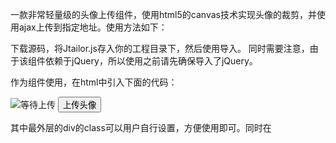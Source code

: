 一款非常轻量级的头像上传组件，使用html5的canvas技术实现头像的裁剪，并使用ajax上传到指定地址。使用方法如下：

下载源码，将Jtailor.js存入你的工程目录下，然后使用<script src="Jtailor.js"></script>导入。
同时需要注意，由于该组件依赖于jQuery，所以使用之前请先确保导入了jQuery。

作为组件使用，在html中引入下面的代码：

<div class='jtailor_avatar_wrapper'>
	<img src='' alt='等待上传' class='jtailor_avatar'/>
	<button class="jtailor_avatar_upload">上传头像</button>
</div>

其中最外层的div的class可以用户自行设置，方便使用即可。同时在<script>中导入一行代码：$('.jtailor_avatar_wrapper').avatar_init();
这样即可快速使用。如果需要定制，avatar_init()方法提供了下述参数：
post_url: 设置图片需要上传的目的地地址，默认为空。
post_name: 设置图片上传post的名称，默认为空。服务端可以通过post_name来获得上传的图片数据。
size_level: 设置组件尺寸的大小，共有big,small,middle三种选项，对应的裁剪后的头像尺寸分别为150px*150px,70px*70px,100px*100px。默认为middle。
success: function(data){};是一个ajax成功后的回调函数，其中data为ajax返回的值。默认为空函数。
fail: function(data){};是一个ajax失败后的回调函数，其中data为ajax返回的值。默认为空函数。

通过设置这些参数，用户可以将组件应用于自己的需求中。比如，可以：
$('.jtailor_avatar_wrapper').avatar_init({post_url: 'example.com', post_name: 'mine_avatar', size_level: 'big', success: function(data){alert(data);}});

组件可以和其他html元素配合使用，构建丰富的页面，一个简单的应用demo见源码demo1.html，你也可以在线看效果：http://7xovdy.com1.z0.glb.clouddn.com/Jtailor_1/demo1.html

